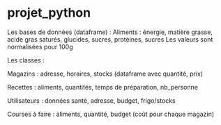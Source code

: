 # projet_python

Les bases de données (dataframe) : 
Aliments : énergie, matière grasse, acide gras saturés, glucides, sucres, protéines, sucres
Les valeurs sont  normalisées pour 100g 

Les classes : 

Magazins : adresse, horaires, stocks (dataframe avec quantité, prix)

Recettes : aliments, quantités, temps de préparation, nb_personne

Utilisateurs : données santé, adresse, budget, frigo/stocks

Courses à faire : aliments, quantité, budget (coût pour chaque magazin) 

